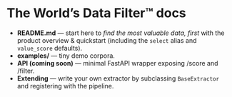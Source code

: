 # The World’s Data Filter™ docs

- **README.md** — start here to *find the most valuable data, first* with the product overview & quickstart (including the `select` alias and `value_score` defaults).
- **examples/** — tiny demo corpora.
- **API (coming soon)** — minimal FastAPI wrapper exposing /score and /filter.
- **Extending** — write your own extractor by subclassing `BaseExtractor` and registering with the pipeline.
